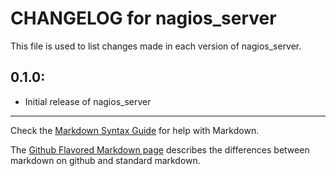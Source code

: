 # CHANGELOG for nagios_server

This file is used to list changes made in each version of nagios_server.

## 0.1.0:

* Initial release of nagios_server

- - - 
Check the [Markdown Syntax Guide](http://daringfireball.net/projects/markdown/syntax) for help with Markdown.

The [Github Flavored Markdown page](http://github.github.com/github-flavored-markdown/) describes the differences between markdown on github and standard markdown.
